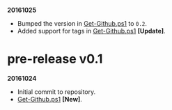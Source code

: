 **20161025** 

- Bumped the version in [Get-Github.ps1](Source\Scripts\Github\Get-Github.ps1) to `0.2`.
- Added support for tags in [Get-Github.ps1](Source\Scripts\Github\Get-Github.ps1) **[Update]**.

# pre-release v0.1

**20161024**

- Initial commit to repository.
- [Get-Github.ps1](Source\Scripts\Github\Get-Github.ps1) **[New]**.